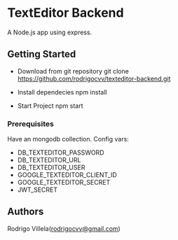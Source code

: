 # TextEditor Backend

A Node.js app using express.

## Getting Started

- Download from git repository
git clone https://github.com/rodrigocvv/texteditor-backend.git

- Install dependecies
npm install

- Start Project
npm start


### Prerequisites
Have an mongodb collection.
Config vars:
- DB_TEXTEDITOR_PASSWORD
- DB_TEXTEDITOR_URL
- DB_TEXTEDITOR_USER
- GOOGLE_TEXTEDITOR_CLIENT_ID
- GOOGLE_TEXTEDITOR_SECRET
- JWT_SECRET

## Authors

Rodrigo Villela(rodrigocvv@gmail.com)